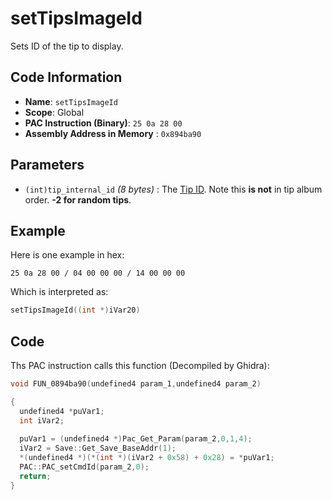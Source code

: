 # setTipsImageId

Sets ID of the tip to display.

## Code Information

- **Name**: `setTipsImageId`
- **Scope**: Global
- **PAC Instruction (Binary)**: `25 0a 28 00`
- **Assembly Address in Memory** : `0x894ba90`

## Parameters

- `(int)tip_internal_id` *(8 bytes)* : The [Tip ID](./guide/reference-table.md#tips-id). Note this **is not** in tip album order. **-2 for random tips**.

## Example

Here is one example in hex:

```25 0a 28 00 / 04 00 00 00 / 14 00 00 00```

Which is interpreted as:

```c
setTipsImageId((int *)iVar20)
```

## Code

Ths PAC instruction calls this function (Decompiled by Ghidra):

```c
void FUN_0894ba90(undefined4 param_1,undefined4 param_2)

{
  undefined4 *puVar1;
  int iVar2;
  
  puVar1 = (undefined4 *)Pac_Get_Param(param_2,0,1,4);
  iVar2 = Save::Get_Save_BaseAddr(1);
  *(undefined4 *)(*(int *)(iVar2 + 0x58) + 0x28) = *puVar1;
  PAC::PAC_setCmdId(param_2,0);
  return;
}
```

